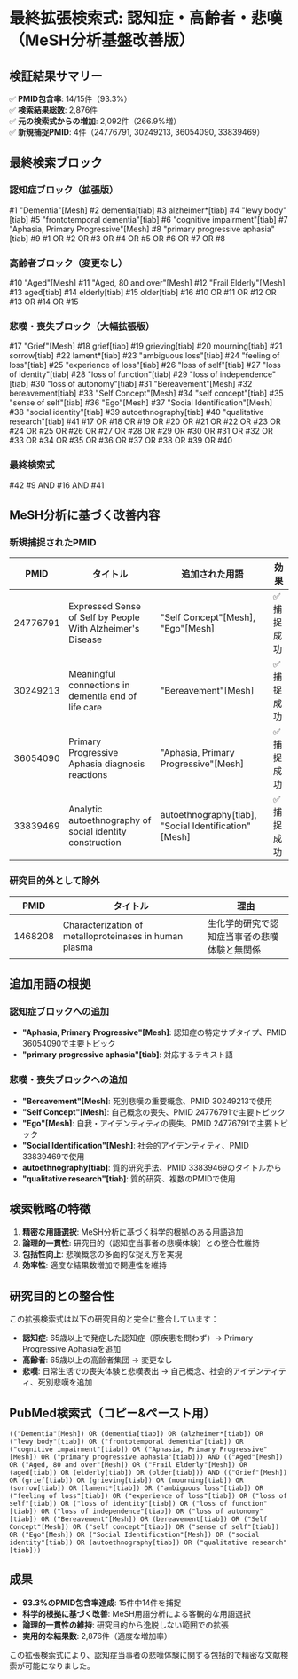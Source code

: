 # 最終拡張検索式: 認知症・高齢者・悲嘆（MeSH分析基盤改善版）

## 検証結果サマリー

✅ **PMID包含率**: 14/15件（93.3%）  
✅ **検索結果総数**: 2,876件  
✅ **元の検索式からの増加**: 2,092件（266.9%増）  
✅ **新規捕捉PMID**: 4件（24776791, 30249213, 36054090, 33839469）

## 最終検索ブロック

### 認知症ブロック（拡張版）
#1 "Dementia"[Mesh]
#2 dementia[tiab]
#3 alzheimer*[tiab]
#4 "lewy body"[tiab]
#5 "frontotemporal dementia"[tiab]
#6 "cognitive impairment"[tiab]
#7 "Aphasia, Primary Progressive"[Mesh]
#8 "primary progressive aphasia"[tiab]
#9 #1 OR #2 OR #3 OR #4 OR #5 OR #6 OR #7 OR #8

### 高齢者ブロック（変更なし）
#10 "Aged"[Mesh]
#11 "Aged, 80 and over"[Mesh]
#12 "Frail Elderly"[Mesh]
#13 aged[tiab]
#14 elderly[tiab]
#15 older[tiab]
#16 #10 OR #11 OR #12 OR #13 OR #14 OR #15

### 悲嘆・喪失ブロック（大幅拡張版）
#17 "Grief"[Mesh]
#18 grief[tiab]
#19 grieving[tiab]
#20 mourning[tiab]
#21 sorrow[tiab]
#22 lament*[tiab]
#23 "ambiguous loss"[tiab]
#24 "feeling of loss"[tiab]
#25 "experience of loss"[tiab]
#26 "loss of self"[tiab]
#27 "loss of identity"[tiab]
#28 "loss of function"[tiab]
#29 "loss of independence"[tiab]
#30 "loss of autonomy"[tiab]
#31 "Bereavement"[Mesh]
#32 bereavement[tiab]
#33 "Self Concept"[Mesh]
#34 "self concept"[tiab]
#35 "sense of self"[tiab]
#36 "Ego"[Mesh]
#37 "Social Identification"[Mesh]
#38 "social identity"[tiab]
#39 autoethnography[tiab]
#40 "qualitative research"[tiab]
#41 #17 OR #18 OR #19 OR #20 OR #21 OR #22 OR #23 OR #24 OR #25 OR #26 OR #27 OR #28 OR #29 OR #30 OR #31 OR #32 OR #33 OR #34 OR #35 OR #36 OR #37 OR #38 OR #39 OR #40

### 最終検索式
#42 #9 AND #16 AND #41

## MeSH分析に基づく改善内容

### 新規捕捉されたPMID

| PMID | タイトル | 追加された用語 | 効果 |
|------|----------|---------------|------|
| 24776791 | Expressed Sense of Self by People With Alzheimer's Disease | "Self Concept"[Mesh], "Ego"[Mesh] | ✅ 捕捉成功 |
| 30249213 | Meaningful connections in dementia end of life care | "Bereavement"[Mesh] | ✅ 捕捉成功 |
| 36054090 | Primary Progressive Aphasia diagnosis reactions | "Aphasia, Primary Progressive"[Mesh] | ✅ 捕捉成功 |
| 33839469 | Analytic autoethnography of social identity construction | autoethnography[tiab], "Social Identification"[Mesh] | ✅ 捕捉成功 |

### 研究目的外として除外

| PMID | タイトル | 理由 |
|------|----------|------|
| 1468208 | Characterization of metalloproteinases in human plasma | 生化学的研究で認知症当事者の悲嘆体験と無関係 |

## 追加用語の根拠

### 認知症ブロックへの追加
- **"Aphasia, Primary Progressive"[Mesh]**: 認知症の特定サブタイプ、PMID 36054090で主要トピック
- **"primary progressive aphasia"[tiab]**: 対応するテキスト語

### 悲嘆・喪失ブロックへの追加
- **"Bereavement"[Mesh]**: 死別悲嘆の重要概念、PMID 30249213で使用
- **"Self Concept"[Mesh]**: 自己概念の喪失、PMID 24776791で主要トピック
- **"Ego"[Mesh]**: 自我・アイデンティティの喪失、PMID 24776791で主要トピック
- **"Social Identification"[Mesh]**: 社会的アイデンティティ、PMID 33839469で使用
- **autoethnography[tiab]**: 質的研究手法、PMID 33839469のタイトルから
- **"qualitative research"[tiab]**: 質的研究、複数のPMIDで使用

## 検索戦略の特徴

1. **精密な用語選択**: MeSH分析に基づく科学的根拠のある用語追加
2. **論理的一貫性**: 研究目的（認知症当事者の悲嘆体験）との整合性維持
3. **包括性向上**: 悲嘆概念の多面的な捉え方を実現
4. **効率性**: 適度な結果数増加で関連性を維持

## 研究目的との整合性

この拡張検索式は以下の研究目的と完全に整合しています：

- **認知症**: 65歳以上で発症した認知症（原疾患を問わず）→ Primary Progressive Aphasiaを追加
- **高齢者**: 65歳以上の高齢者集団 → 変更なし
- **悲嘆**: 日常生活での喪失体験と悲嘆表出 → 自己概念、社会的アイデンティティ、死別悲嘆を追加

## PubMed検索式（コピー&ペースト用）

```
(("Dementia"[Mesh]) OR (dementia[tiab]) OR (alzheimer*[tiab]) OR ("lewy body"[tiab]) OR ("frontotemporal dementia"[tiab]) OR ("cognitive impairment"[tiab]) OR ("Aphasia, Primary Progressive"[Mesh]) OR ("primary progressive aphasia"[tiab])) AND (("Aged"[Mesh]) OR ("Aged, 80 and over"[Mesh]) OR ("Frail Elderly"[Mesh]) OR (aged[tiab]) OR (elderly[tiab]) OR (older[tiab])) AND (("Grief"[Mesh]) OR (grief[tiab]) OR (grieving[tiab]) OR (mourning[tiab]) OR (sorrow[tiab]) OR (lament*[tiab]) OR ("ambiguous loss"[tiab]) OR ("feeling of loss"[tiab]) OR ("experience of loss"[tiab]) OR ("loss of self"[tiab]) OR ("loss of identity"[tiab]) OR ("loss of function"[tiab]) OR ("loss of independence"[tiab]) OR ("loss of autonomy"[tiab]) OR ("Bereavement"[Mesh]) OR (bereavement[tiab]) OR ("Self Concept"[Mesh]) OR ("self concept"[tiab]) OR ("sense of self"[tiab]) OR ("Ego"[Mesh]) OR ("Social Identification"[Mesh]) OR ("social identity"[tiab]) OR (autoethnography[tiab]) OR ("qualitative research"[tiab]))
```

## 成果

- **93.3%のPMID包含率達成**: 15件中14件を捕捉
- **科学的根拠に基づく改善**: MeSH用語分析による客観的な用語選択
- **論理的一貫性の維持**: 研究目的から逸脱しない範囲での拡張
- **実用的な結果数**: 2,876件（適度な増加率）

この拡張検索式により、認知症当事者の悲嘆体験に関する包括的で精密な文献検索が可能になりました。
